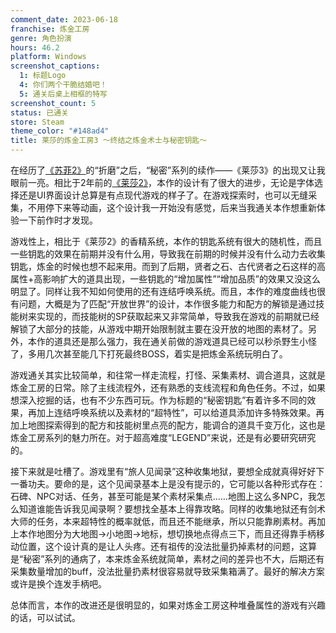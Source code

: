 ```yaml
---
comment_date: 2023-06-18
franchise: 炼金工房
genre: 角色扮演
hours: 46.2
platform: Windows
screenshot_captions:
  1: 标题Logo
  4: 你们两个干脆结婚吧！
  5: 通关后桌上相框的特写
screenshot_count: 5
status: 已通关
store: Steam
theme_color: "#148ad4"
title: 莱莎的炼金工房3 ～终结之炼金术士与秘密钥匙～
---
```

在经历了[《苏菲2》](/_posts/2022/2022-02-25-Atelier-Sophie-2-The-Alchemist-of-the-Mysterious-Dream.md)的“折磨”之后，“秘密”系列的续作——《莱莎3》的出现又让我眼前一亮。相比于2年前的[《莱莎2》](/_posts/2021/2021-01-26-Atelier-Ryza-2-Lost-Legends-the-Secret-Fairy.md)，本作的设计有了很大的进步，无论是字体选择还是UI界面设计总算是有点现代游戏的样子了。在游戏探索时，也可以无缝采集，不用停下来等动画，这个设计我一开始没有感觉，后来当我通关本作想重新体验一下前作时才发现。

游戏性上，相比于《莱莎2》的香精系统，本作的钥匙系统有很大的随机性，而且一些钥匙的效果在前期并没有什么用，导致我在前期的时候并没有什么动力去收集钥匙，炼金的时候也想不起来用。而到了后期，贤者之石、古代贤者之石这样的高属性+高影响扩大的道具出现，一些钥匙的“增加属性”“增加品质”的效果又没这么明显了。同样让我不知如何使用的还有连结呼唤系统。而且，本作的难度曲线也很有问题，大概是为了匹配“开放世界”的设计，本作很多能力和配方的解锁是通过技能树来实现的，而技能树的SP获取起来又非常简单，导致我在游戏的前期就已经解锁了大部分的技能，从游戏中期开始限制就主要在没开放的地图的素材了。另外，本作的道具还是那么强力，我在通关前做的游戏道具已经可以秒杀野生小怪了，多用几次甚至能几下打死最终BOSS，着实是把炼金系统玩明白了。

游戏通关其实比较简单，和往常一样走流程，打怪、采集素材、调合道具，这就是炼金工房的日常。除了主线流程外，还有熟悉的支线流程和角色任务。不过，如果想深入挖掘的话，也有不少东西可玩。作为标题的“秘密钥匙”有着许多不同的效果，再加上连结呼唤系统以及素材的“超特性”，可以给道具添加许多特殊效果。再加上地图探索得到的配方和技能树里点亮的配方，能调合的道具千变万化，这也是炼金工房系列的魅力所在。对于超高难度“LEGEND”来说，还是有必要研究研究的。

接下来就是吐槽了。游戏里有“旅人见闻录”这种收集地狱，要想全成就真得好好下一番功夫。要命的是，这个见闻录基本上是没有提示的，它可能以各种形式存在：石碑、NPC对话、任务，甚至可能是某个素材采集点……地图上这么多NPC，我怎么知道谁能告诉我见闻录啊？要想找全基本上得靠攻略。同样的收集地狱还有剑术大师的任务，本来超特性的概率就低，而且还不能继承，所以只能靠刷素材。再加上本作地图分为大地图→小地图→地标，想切换地点得点三下，而且还得靠手柄移动位置，这个设计真的是让人头疼。还有祖传的没法批量扔掉素材的问题，这算是“秘密”系列的通病了，本来炼金系统就简单，素材之间的差异也不大，后期还有采集数量增加的buff，没法批量扔素材很容易就导致采集箱满了。最好的解决方案或许是换个连发手柄吧。

总体而言，本作的改进还是很明显的，如果对炼金工房这种堆叠属性的游戏有兴趣的话，可以试试。
